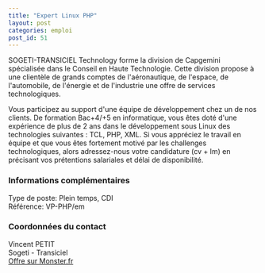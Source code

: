 ```yaml
---
title: "Expert Linux PHP"
layout: post
categories: emploi
post_id: 51
---
```

SOGETI-TRANSICIEL Technology forme la division de Capgemini spécialisée dans le Conseil en Haute Technologie. Cette division propose à une clientèle de grands comptes de l'aéronautique, de l'espace, de l'automobile, de l'énergie et de l'industrie une offre de services technologiques.

Vous participez au support d'une équipe de développement chez un de nos clients. De formation Bac+4/+5 en informatique, vous êtes doté d'une expérience de 
plus de 2 ans dans le développement sous Linux des technologies suivantes :
TCL, PHP, XML. Si vous appréciez le travail en équipe et que vous êtes 
fortement motivé par les challenges technologiques, alors adressez-nous 
votre candidature (cv + lm) en précisant vos prétentions salariales et délai 
de disponibilité.

### Informations complémentaires ###
Type de poste: Plein temps, CDI   
Référence: VP-PHP/em

### Coordonnées du contact ###  
Vincent PETIT  
Sogeti - Transiciel  
[Offre sur Monster.fr](http://offres.monster.fr/getjob.asp?JobID=31006155&amp;WT.mc_n=MKT000125)